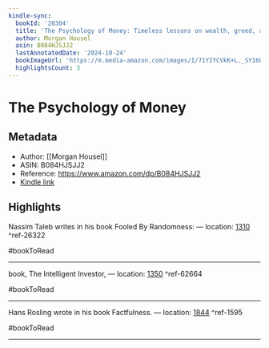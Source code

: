 ```yaml
---
kindle-sync:
  bookId: '20304'
  title: 'The Psychology of Money: Timeless lessons on wealth, greed, and happiness'
  author: Morgan Housel
  asin: B084HJSJJ2
  lastAnnotatedDate: '2024-10-24'
  bookImageUrl: 'https://m.media-amazon.com/images/I/71YIYCVkK+L._SY160.jpg'
  highlightsCount: 3
---
```

# The Psychology of Money
## Metadata
* Author: [[Morgan Housel]]
* ASIN: B084HJSJJ2
* Reference: https://www.amazon.com/dp/B084HJSJJ2
* [Kindle link](kindle://book?action=open&asin=B084HJSJJ2)

## Highlights
Nassim Taleb writes in his book Fooled By Randomness: — location: [1310](kindle://book?action=open&asin=B084HJSJJ2&location=1310) ^ref-26322

#bookToRead

---
book, The Intelligent Investor, — location: [1350](kindle://book?action=open&asin=B084HJSJJ2&location=1350) ^ref-62664

#bookToRead

---
Hans Rosling wrote in his book Factfulness. — location: [1844](kindle://book?action=open&asin=B084HJSJJ2&location=1844) ^ref-1595

#bookToRead

---

